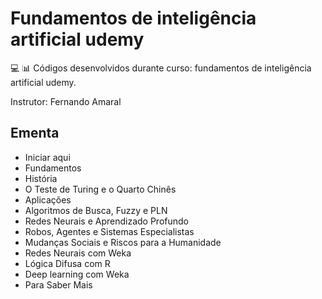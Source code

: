 # Fundamentos de inteligência artificial udemy
:computer: :bar_chart: Códigos desenvolvidos durante curso: fundamentos de inteligência artificial udemy.

Instrutor: Fernando Amaral

## Ementa
- Iniciar aqui
- Fundamentos
- História
- O Teste de Turing e o Quarto Chinês
- Aplicações
- Algoritmos de Busca, Fuzzy e PLN
- Redes Neurais e Aprendizado Profundo
- Robos, Agentes e Sistemas Especialistas
- Mudanças Sociais e Riscos para a Humanidade
- Redes Neurais com Weka
- Lógica Difusa com R
- Deep learning com Weka
- Para Saber Mais

